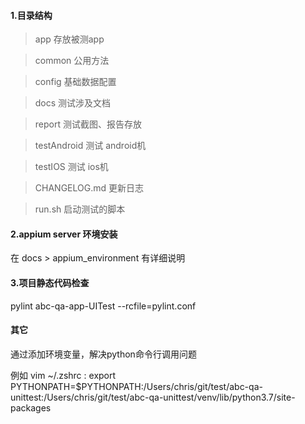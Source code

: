 #### 1.目录结构
>app                      存放被测app

>common                   公用方法

>config                   基础数据配置

>docs                     测试涉及文档

>report                   测试截图、报告存放

>testAndroid              测试 android机

>testIOS                  测试 ios机

>CHANGELOG.md             更新日志

>run.sh 启动测试的脚本


#### 2.appium server 环境安装
在 docs > appium_environment 有详细说明


#### 3.项目静态代码检查
pylint abc-qa-app-UITest --rcfile=pylint.conf

#### 其它
通过添加环境变量，解决python命令行调用问题

例如 vim ~/.zshrc :
export PYTHONPATH=$PYTHONPATH:/Users/chris/git/test/abc-qa-unittest:/Users/chris/git/test/abc-qa-unittest/venv/lib/python3.7/site-packages